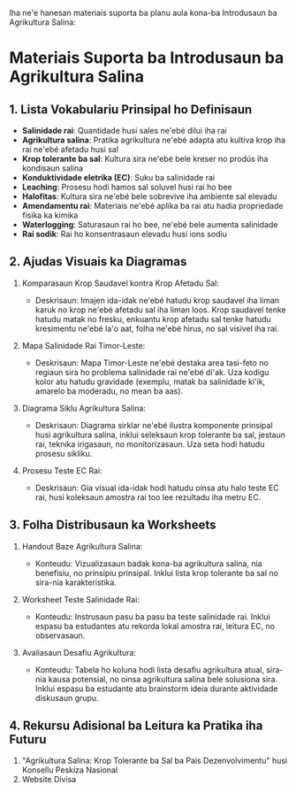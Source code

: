 Iha ne'e hanesan materiais suporta ba planu aula kona-ba Introdusaun ba Agrikultura Salina:

# Materiais Suporta ba Introdusaun ba Agrikultura Salina

## 1. Lista Vokabulariu Prinsipal ho Definisaun

- **Salinidade rai**: Quantidade husi sales ne'ebé dilui iha rai
- **Agrikultura salina**: Pratika agrikultura ne'ebé adapta atu kultiva krop iha rai ne'ebé afetadu husi sal
- **Krop tolerante ba sal**: Kultura sira ne'ebé bele kreser no prodús iha kondisaun salina
- **Konduktividade eletrika (EC)**: Suku ba salinidade rai
- **Leaching**: Prosesu hodi hamos sal soluvel husi rai ho bee
- **Halofitas**: Kultura sira ne'ebé bele sobrevive iha ambiente sal elevadu
- **Amendamentu rai**: Materiais ne'ebé aplika ba rai atu hadia propriedade fisika ka kimika
- **Waterlogging**: Saturasaun rai ho bee, ne'ebé bele aumenta salinidade
- **Rai sodik**: Rai ho konsentrasaun elevadu husi ions sodiu

## 2. Ajudas Visuais ka Diagramas

1. Komparasaun Krop Saudavel kontra Krop Afetadu Sal:
   - Deskrisaun: Imajen ida-idak ne'ebé hatudu krop saudavel iha liman karuk no krop ne'ebé afetadu sal iha liman loos. Krop saudavel tenke hatudu matak no fresku, enkuantu krop afetadu sal tenke hatudu kresimentu ne'ebé la'o aat, folha ne'ebé hirus, no sal visivel iha rai.

2. Mapa Salinidade Rai Timor-Leste:
   - Deskrisaun: Mapa Timor-Leste ne'ebé destaka area tasi-feto no regiaun sira ho problema salinidade rai ne'ebé di'ak. Uza kodigu kolor atu hatudu gravidade (exemplu, matak ba salinidade ki'ik, amarelo ba moderadu, no mean ba aas).

3. Diagrama Siklu Agrikultura Salina:
   - Deskrisaun: Diagrama sirklar ne'ebé ilustra komponente prinsipal husi agrikultura salina, inklui seleksaun krop tolerante ba sal, jestaun rai, teknika irigasaun, no monitorizasaun. Uza seta hodi hatudu prosesu sikliku.

4. Prosesu Teste EC Rai:
   - Deskrisaun: Gia visual ida-idak hodi hatudu oinsa atu halo teste EC rai, husi koleksaun amostra rai too lee rezultadu iha metru EC.

## 3. Folha Distribusaun ka Worksheets

1. Handout Baze Agrikultura Salina:
   - Konteudu: Vizualizasaun badak kona-ba agrikultura salina, nia benefisiu, no prinsipiu prinsipal. Inklui lista krop tolerante ba sal no sira-nia karakteristika.

2. Worksheet Teste Salinidade Rai:
   - Konteudu: Instrusaun pasu ba pasu ba teste salinidade rai. Inklui espasu ba estudantes atu rekorda lokal amostra rai, leitura EC, no observasaun.

3. Avaliasaun Desafiu Agrikultura:
   - Konteudu: Tabela ho koluna hodi lista desafiu agrikultura atual, sira-nia kausa potensial, no oinsa agrikultura salina bele solusiona sira. Inklui espasu ba estudante atu brainstorm ideia durante aktividade diskusaun grupu.

## 4. Rekursu Adisional ba Leitura ka Pratika iha Futuru

1. "Agrikultura Salina: Krop Tolerante ba Sal ba Pais Dezenvolvimentu" husi Konsellu Peskiza Nasional
2. Website Divisa
